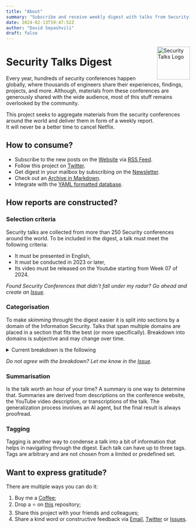 ```yaml
---
title: "About"
summary: "Subscribe and receive weekly digest with talks from Security Conferences around the world"
date: 2024-02-13T19:47:52Z
author: "David Sepashvili"
draft: false
---
```


<img alt="Security Talks Logo" src="/android-chrome-256x256.png" width="90" align="right">

# Security Talks Digest
Every year, hundreds of security conferences happen globally, where thousands of engineers share their experiences, findings, projects, and more. Although, materials from these conferences are generously shared with the wide audience, most of this stuff remains overlooked by the community.

This project seeks to aggregate materials from the security conferences around the world and deliver them in form of a weekly report.  
It will never be a better time to cancel Netflix.

## How to consume?
- Subscribe to the new posts on the [Website](https://talks.donsan.org/) via [RSS Feed](https://talks.donsan.org/index.xml).
- Follow this project on [Twitter](https://twitter.com/_security_talks).
- Get digest in your mailbox by subscribing on the [Newsletter](https://feedsubscription.com/subscription-request.html?feedId=security_talks).
- Check out an [Archive in Markdown](https://github.com/don-san-sec/security-talks/tree/main/archive).
- Integrate with the [YAML formatted database](https://github.com/don-san-sec/security-talks/blob/main/source/talks.yml).

## How reports are constructed?
### Selection criteria
Security talks are collected from more than 250 Security conferences around the world.
To be included in the digest, a talk must meet the following criteria:
- It must be presented in English,
- It must be conducted in 2023 or later,
- Its video must be released on the Youtube starting from Week 07 of 2024.

_Found Security Conferences that didn't fall under my radar? Go ahead and create an [Issue](https://github.com/don-san-sec/security-talks/issues)._

### Categorisation
To make _skimming_ throught the digest easier it is split into sections by a domain of the Information Security. Talks that span multiple domains are placed in a section that fits the best (or more specifically).
Breakdown into domains is subjective and may change over time.
<details>
  <summary>Current breakdown is the following</summary>

- Application Security
- Security Operations
- Offensive Security
- Emerging Technology Security
  - AI Security
  - Blockchain Security
  - IoT Security
  - VR/AR Security
- Governance, Risk, and Compliance
- Cloud Security
- Cryptography
- Data Privacy
- Hardware Security
- Career Development
- Soft Skills
</details>

_Do not agree with the breakdown? Let me know in the [Issue](https://github.com/don-san-sec/security-talks/issues)._

### Summarisation
Is the talk worth an hour of your time? A summary is one way to determine that. Summaries are derived from descriptions on the conference website, the YouTube video description, or transcriptions of the talk. The generalization process involves an AI agent, but the final result is always proofread.

### Tagging
Tagging is another way to condense a talk into a bit of information that helps in navigating through the digest. Each talk can have up to three tags. Tags are arbitrary and are not chosen from a limited or predefined set.

## Want to express gratitude?
There are multiple ways you can do it:
1. Buy me a [Coffee](https://ko-fi.com/securitytalks);
2. Drop a ⭐️ on [this](https://github.com/don-san-sec/security-talks) repository;
3. Share this project with your friends and colleagues;
4. Share a kind word or constructive feedback via [Email](mailto:don-san-talk@pm.me), [Twitter](https://twitter.com/_security_talks) or [Issues](https://github.com/don-san-sec/security-talks/issues).
